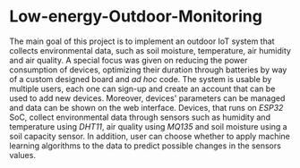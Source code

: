 # Low-energy-Outdoor-Monitoring
The main goal of this project is to implement an outdoor IoT system that collects environmental data, such as soil moisture, temperature, air humidity and air quality.
A special focus was given on reducing the power consumption of devices, optimizing their duration through batteries by way of a custom designed board and *ad hoc* code.
The system is usable by multiple users, each one can sign-up and create an account that can be used to add new devices. Moreover, devices' parameters can be managed and data can be shown on the web interface.
Devices, that runs on *ESP32* SoC, collect environmental data through sensors such as humidity and temperature using *DHT11*, air quality using *MQ135* and soil moisture using a soil capacity sensor.
In addition, user can choose whether to apply machine learning algorithms to the data to predict possible changes in the sensors values.
